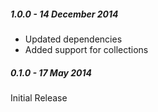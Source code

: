 ##### 1.0.0 - 14 December 2014

- Updated dependencies
- Added support for collections

##### 0.1.0 - 17 May 2014

Initial Release
